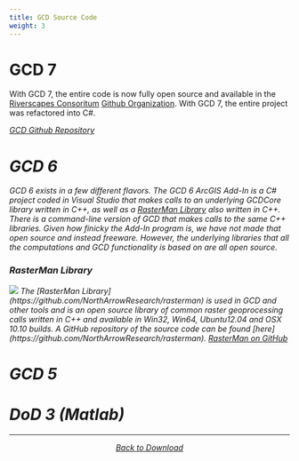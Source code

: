 ```yaml
---
title: GCD Source Code
weight: 3
---
```


# GCD 7

With GCD 7, the entire code is now fully open source and available in the [Riverscapes Consoritum](http://riverscapes.xyz) [Github Organization](https://github.com/Riverscapes). With GCD 7, the entire project was refactored into C#.


<a class="button" href="https://github.com/Riverscapes/gcd/"><i class="fa fa-github"/> GCD Github Repository</a>

# GCD 6

GCD 6 exists in a few different flavors. The GCD 6 ArcGIS Add-In is a C# project coded in Visual Studio that makes calls to an underlying GCDCore library written in C++, as well as a [RasterMan Library](https://github.com/NorthArrowResearch/rasterman)  also written in C++. There is a command-line version of GCD that makes calls to the same C++ libraries. Given how finicky the Add-In program is, we have not made that open source and instead freeware. However, the underlying libraries that all the computations and GCD functionality is based on are all open source. 

### RasterMan Library
<img class="float-left" src="{{ site.baseurl }}/assets/images/rasterman.png">  
The [RasterMan Library](https://github.com/NorthArrowResearch/rasterman) is used in GCD and other tools and is an open source library of common raster geoprocessing calls written in C++ and available in Win32, Win64, Ubuntu12.04 and OSX 10.10 builds. A GitHub repository of the source code can be found [here](https://github.com/NorthArrowResearch/rasterman). <a class="hollow button" href="https://github.com/NorthArrowResearch/rasterman"><i class="fa fa-github"></i>  RasterMan on GitHub </a>  

# GCD 5

# DoD 3 (Matlab)
------
<div align="center">
    <a class="hollow button" href="{{ site.baseurl }}/Download"><i class="fa fa-chevron-circle-left"></i>  Back to Download </a>  

</div>